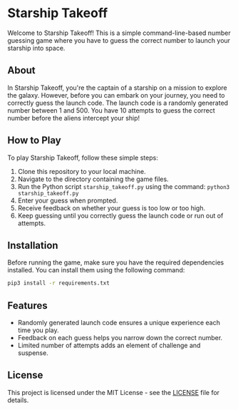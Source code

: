 # Starship Takeoff

Welcome to Starship Takeoff! This is a simple command-line-based number guessing game where you have to guess the correct number to launch your starship into space.

## About

In Starship Takeoff, you're the captain of a starship on a mission to explore the galaxy. However, before you can embark on your journey, you need to correctly guess the launch code. The launch code is a randomly generated number between 1 and 500. You have 10 attempts to guess the correct number before the aliens intercept your ship!

## How to Play

To play Starship Takeoff, follow these simple steps:

1. Clone this repository to your local machine.
2. Navigate to the directory containing the game files.
3. Run the Python script `starship_takeoff.py` using the command: `python3 starship_takeoff.py`
4. Enter your guess when prompted.
5. Receive feedback on whether your guess is too low or too high.
6. Keep guessing until you correctly guess the launch code or run out of attempts.

## Installation

Before running the game, make sure you have the required dependencies installed. You can install them using the following command:

```bash
pip3 install -r requirements.txt
```

## Features

- Randomly generated launch code ensures a unique experience each time you play.
- Feedback on each guess helps you narrow down the correct number.
- Limited number of attempts adds an element of challenge and suspense.

## License

This project is licensed under the MIT License - see the [LICENSE](LICENSE) file for details.